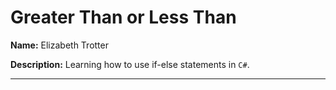 # Greater Than or Less Than


**Name:** Elizabeth Trotter

**Description:** Learning how to use if-else statements in `C#`.


---
